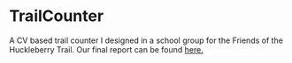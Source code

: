# TrailCounter
 A CV based trail counter I designed in a school group for the Friends of the Huckleberry Trail. Our final report can be found [here.](https://docs.google.com/document/d/190Tmrp1QDY-CEp3unXKZ8hlU1ujgZfHA_XcbUgvdIYQ/edit?usp=sharing)
